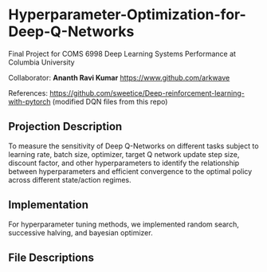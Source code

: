 # Hyperparameter-Optimization-for-Deep-Q-Networks
Final Project for COMS 6998 Deep Learning Systems Performance at Columbia University <br>

Collaborator: **Ananth Ravi Kumar** https://www.github.com/arkwave <br>

References: https://github.com/sweetice/Deep-reinforcement-learning-with-pytorch (modified DQN files from this repo)

## Projection Description
To measure the sensitivity of Deep Q-Networks on different tasks subject to learning rate, batch size, optimizer, target Q network update step size, discount factor, and other hyperparameters to identify the relationship between hyperparameters and efficient convergence to the optimal policy across different state/action regimes.

## Implementation
For hyperparameter tuning methods, we implemented random search, successive halving, and bayesian optimizer. 

## File Descriptions
